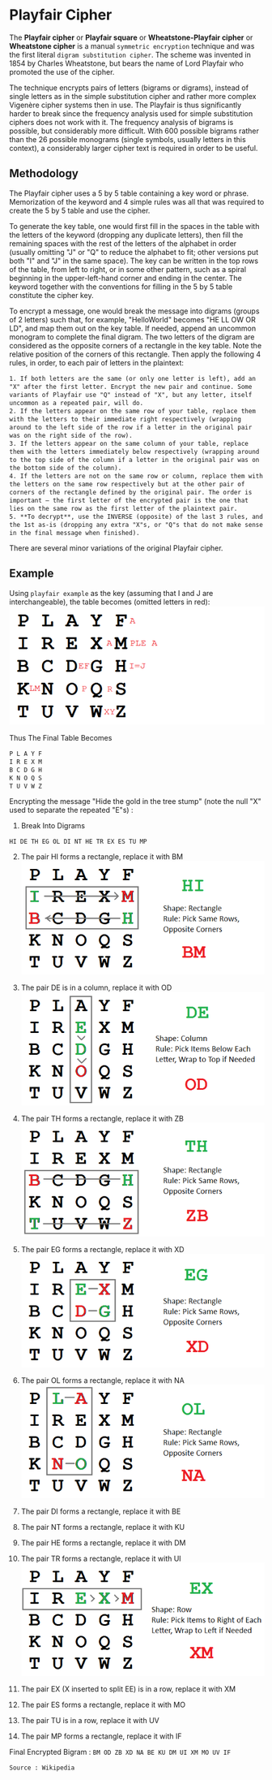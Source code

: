 # Playfair Cipher

The **Playfair cipher** or **Playfair square** or **Wheatstone-Playfair cipher** or **Wheatstone cipher** is a manual `symmetric encryption` technique and was the first literal `digram substitution cipher`. The scheme was invented in 1854 by Charles Wheatstone, but bears the name of Lord Playfair who promoted the use of the cipher.

The technique encrypts pairs of letters (bigrams or digrams), instead of single letters as in the simple substitution cipher and rather more complex Vigenère cipher systems then in use. The Playfair is thus significantly harder to break since the frequency analysis used for simple substitution ciphers does not work with it. The frequency analysis of bigrams is possible, but considerably more difficult. With 600 possible bigrams rather than the 26 possible monograms (single symbols, usually letters in this context), a considerably larger cipher text is required in order to be useful.

## Methodology

The Playfair cipher uses a 5 by 5 table containing a key word or phrase. Memorization of the keyword and 4 simple rules was all that was required to create the 5 by 5 table and use the cipher.

To generate the key table, one would first fill in the spaces in the table with the letters of the keyword (dropping any duplicate letters), then fill the remaining spaces with the rest of the letters of the alphabet in order (usually omitting "J" or "Q" to reduce the alphabet to fit; other versions put both "I" and "J" in the same space). The key can be written in the top rows of the table, from left to right, or in some other pattern, such as a spiral beginning in the upper-left-hand corner and ending in the center. The keyword together with the conventions for filling in the 5 by 5 table constitute the cipher key.

To encrypt a message, one would break the message into digrams (groups of 2 letters) such that, for example, "HelloWorld" becomes "HE LL OW OR LD", and map them out on the key table. If needed, append an uncommon monogram to complete the final digram. The two letters of the digram are considered as the opposite corners of a rectangle in the key table. Note the relative position of the corners of this rectangle. Then apply the following 4 rules, in order, to each pair of letters in the plaintext:

```
1. If both letters are the same (or only one letter is left), add an "X" after the first letter. Encrypt the new pair and continue. Some variants of Playfair use "Q" instead of "X", but any letter, itself uncommon as a repeated pair, will do.
2. If the letters appear on the same row of your table, replace them with the letters to their immediate right respectively (wrapping around to the left side of the row if a letter in the original pair was on the right side of the row).
3. If the letters appear on the same column of your table, replace them with the letters immediately below respectively (wrapping around to the top side of the column if a letter in the original pair was on the bottom side of the column).
4. If the letters are not on the same row or column, replace them with the letters on the same row respectively but at the other pair of corners of the rectangle defined by the original pair. The order is important – the first letter of the encrypted pair is the one that lies on the same row as the first letter of the plaintext pair.
5. **To decrypt**, use the INVERSE (opposite) of the last 3 rules, and the 1st as-is (dropping any extra "X"s, or "Q"s that do not make sense in the final message when finished).
```

There are several minor variations of the original Playfair cipher.

## Example

Using `playfair example` as the key (assuming that I and J are interchangeable), the table becomes (omitted letters in red):
![Image Unavailable](https://github.com/MohMaya/CollegeCodes/raw/master/5th%20Semester/Computer%20Networking%20Lab/Python3/03%20Play%20Fair%20Cipher/assets/Playfair_Cipher_building_grid_omitted_letters.png "Creating Cipher Table")

Thus The Final Table Becomes

```
P L A Y F
I R E X M
B C D G H
K N O Q S
T U V W Z
```

Encrypting the message "Hide the gold in the tree stump" (note the null "X" used to separate the repeated "E"s) :

1. Break Into Digrams
```
HI DE TH EG OL DI NT HE TR EX ES TU MP
```

2. The pair HI forms a rectangle, replace it with BM
![Image Unavailable](https://github.com/MohMaya/CollegeCodes/raw/master/5th%20Semester/Computer%20Networking%20Lab/Python3/03%20Play%20Fair%20Cipher/assets/Playfair_Cipher_01_HI_to_BM.png "Step 1")


3. The pair DE is in a column, replace it with OD
![Image Unavailable](https://github.com/MohMaya/CollegeCodes/raw/master/5th%20Semester/Computer%20Networking%20Lab/Python3/03%20Play%20Fair%20Cipher/assets/Playfair_Cipher_02_DE_to_OD.png "Step 2")


4. The pair TH forms a rectangle, replace it with ZB
![Image Unavailable](https://github.com/MohMaya/CollegeCodes/raw/master/5th%20Semester/Computer%20Networking%20Lab/Python3/03%20Play%20Fair%20Cipher/assets/Playfair_Cipher_03_TH_to_ZB.png "Step 3")


5. The pair EG forms a rectangle, replace it with XD
![Image Unavailable](https://github.com/MohMaya/CollegeCodes/raw/master/5th%20Semester/Computer%20Networking%20Lab/Python3/03%20Play%20Fair%20Cipher/assets/Playfair_Cipher_04_EG_to_XD.png "Step 4")


6. The pair OL forms a rectangle, replace it with NA
![Image Unavailable](https://github.com/MohMaya/CollegeCodes/raw/master/5th%20Semester/Computer%20Networking%20Lab/Python3/03%20Play%20Fair%20Cipher/assets/Playfair_Cipher_05_OL_to_NA.png "Step 5")


7. The pair DI forms a rectangle, replace it with BE

8. The pair NT forms a rectangle, replace it with KU

9. The pair HE forms a rectangle, replace it with DM

10. The pair TR forms a rectangle, replace it with UI
![Image Unavailable](https://github.com/MohMaya/CollegeCodes/raw/master/5th%20Semester/Computer%20Networking%20Lab/Python3/03%20Play%20Fair%20Cipher/assets/Playfair_Cipher_10_EX_to_XD.png "Step 9")


11. The pair EX (X inserted to split EE) is in a row, replace it with XM

12. The pair ES forms a rectangle, replace it with MO

13. The pair TU is in a row, replace it with UV

14. The pair MP forms a rectangle, replace it with IF

Final Encrypted Bigram : 
`BM OD ZB XD NA BE KU DM UI XM MO UV IF`

```
Source : Wikipedia
```